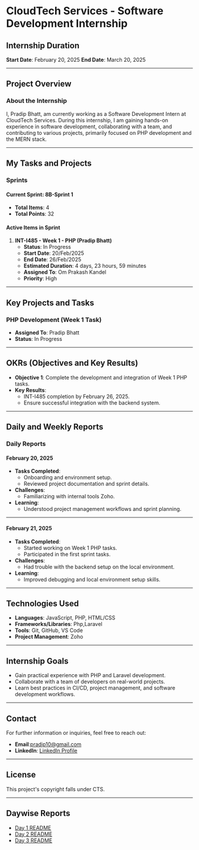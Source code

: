 # CloudTech Services - Software Development Internship

## Internship Duration

**Start Date**: February 20, 2025
**End Date**: March 20, 2025

---

## Project Overview

### About the Internship

I, Pradip Bhatt, am currently working as a Software Development Intern at CloudTech Services. During this internship, I am gaining hands-on experience in software development, collaborating with a team, and contributing to various projects, primarily focused on PHP development and the MERN stack.

---

## My Tasks and Projects

### Sprints

#### Current Sprint: **8B-Sprint 1**

- **Total Items**: 4
- **Total Points**: 32

#### Active Items in Sprint

1. **INT-I485 - Week 1 - PHP (Pradip Bhatt)**
   - **Status**: In Progress
   - **Start Date**: 20/Feb/2025
   - **End Date**: 26/Feb/2025
   - **Estimated Duration**: 4 days, 23 hours, 59 minutes
   - **Assigned To**: Om Prakash Kandel
   - **Priority**: High

---

## Key Projects and Tasks

### PHP Development (Week 1 Task)

- **Assigned To**: Pradip Bhatt
- **Status**: In Progress

---

## OKRs (Objectives and Key Results)

- **Objective 1**: Complete the development and integration of Week 1 PHP tasks.
- **Key Results**:
  - INT-I485 completion by February 26, 2025.
  - Ensure successful integration with the backend system.


---

## Daily and Weekly Reports

### Daily Reports

#### February 20, 2025

- **Tasks Completed**:
  - Onboarding and environment setup.
  - Reviewed project documentation and sprint details.
- **Challenges**:
  - Familiarizing with internal tools  Zoho.
- **Learning**:
  - Understood project management workflows and sprint planning.

---

#### February 21, 2025

- **Tasks Completed**:
  - Started working on Week 1 PHP tasks.
  - Participated in the first sprint  tasks.
- **Challenges**:
  - Had trouble with the backend setup on the local environment.
- **Learning**:
  - Improved debugging and local environment setup skills.

---

## Technologies Used

- **Languages**: JavaScript, PHP, HTML/CSS
- **Frameworks/Libraries**: Php,Laravel
- **Tools**: Git, GitHub, VS Code
- **Project Management**: Zoho

---

## Internship Goals

- Gain practical experience with PHP and Laravel  development.
- Collaborate with a team of developers on real-world projects.
- Learn best practices in CI/CD, project management, and software development workflows.

---

## Contact

For further information or inquiries, feel free to reach out:

- **Email**:pradip10@gmail.com
- **LinkedIn**: [LinkedIn Profile](https://www.linkedin.com/in/pradipbhatt1326/)

---

## License

This project's copyright falls under CTS.

---

## Daywise Reports

- [Day 1 README](./Day1/Day1.md)
- [Day 2 README](./Day2/Day2.md)
- [Day 3 README](./Day3/Day3.md)
